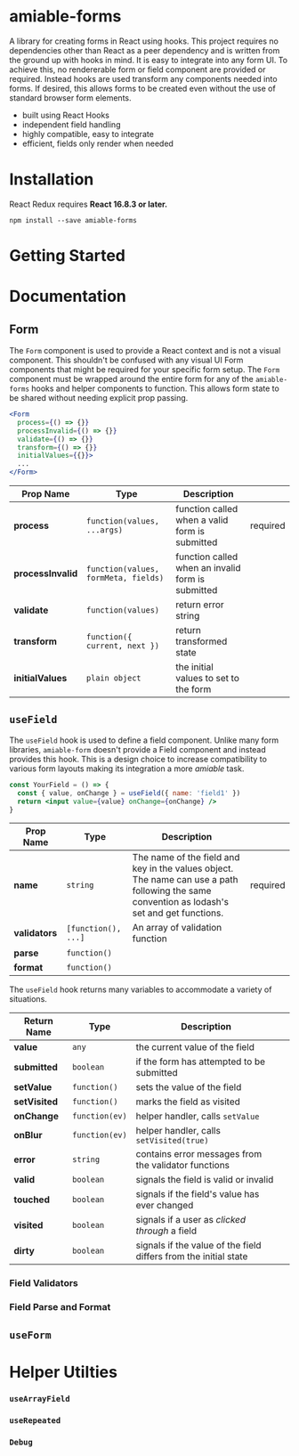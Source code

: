 amiable-forms
=========

A library for creating forms in React using hooks. This project requires no dependencies other than React as a peer dependency and is written from the ground up with hooks in mind. It is easy to integrate into any form UI. To achieve this, no rendererable form or field component are provided or required. Instead hooks are used transform any components needed into forms. If desired, this allows forms to be created even without the use of standard browser form elements.

- built using React Hooks
- independent field handling
- highly compatible, easy to integrate
- efficient, fields only render when needed

# Installation

React Redux requires **React 16.8.3 or later.**

```
npm install --save amiable-forms
```


# Getting Started



# Documentation

## Form

The `Form` component is used to provide a React context and is not a visual component. This shouldn't be confused with any visual UI Form components that might be required for your specific form setup. The `Form` component must be wrapped around the entire form for any of the `amiable-forms` hooks and helper components to function. This allows form state to be shared without needing explicit prop passing.

```jsx
<Form
  process={() => {}}
  processInvalid={() => {}}
  validate={() => {}}
  transform={() => {}}
  initialValues={{}}>
  ...
</Form>
```

| Prop Name | Type | Description | |
|-----------|------|-------------|-|
| **process** | `function(values, ...args)` | function called when a valid form is submitted | required
| **processInvalid** | `function(values, formMeta, fields)` | function called when an invalid form is submitted |
| **validate** | `function(values)` | return error string |
| **transform** | `function({ current, next })` |return transformed state |
| **initialValues** | `plain object` | the initial values to set to the form |

## `useField`

The `useField` hook is used to define a field component. Unlike many form libraries, `amiable-form` doesn't provide a Field component and instead provides this hook. This is a design choice to increase compatibility to various form layouts making its integration a more _amiable_ task.

```jsx
const YourField = () => {
  const { value, onChange } = useField({ name: 'field1' })
  return <input value={value} onChange={onChange} />
}
```

| Prop Name | Type | Description | |
|-----------|------|-------------|-|
| **name** | `string` | The name of the field and key in the values object. The name can use a path following the same convention as lodash's set and get functions. | required
| **validators** | `[function(), ...]` | An array of validation function |
| **parse** | `function()` | |
| **format** | `function()` | |

The `useField` hook returns many variables to accommodate a variety of situations.

| Return Name | Type | Description | |
|-------------|------|-------------|-|
| **value** | `any` | the current value of the field |
| **submitted** | `boolean` | if the form has attempted to be submitted |
| **setValue** | `function()` | sets the value of the field |
| **setVisited** | `function()` | marks the field as visited |
| **onChange** | `function(ev)` | helper handler, calls `setValue` |
| **onBlur** | `function(ev)` | helper handler, calls `setVisited(true)` |
| **error** | `string` | contains error messages from the validator functions |
| **valid** | `boolean` | signals the field is valid or invalid |
| **touched** | `boolean` | signals if the field's value has ever changed |
| **visited** | `boolean` | signals if a user as _clicked through_ a field |
| **dirty** | `boolean` | signals if the value of the field differs from the initial state |

### Field Validators

### Field Parse and Format

## `useForm`

# Helper Utilties

### `useArrayField`

### `useRepeated`

### `Debug`

